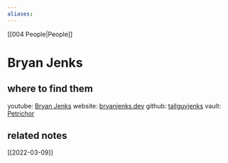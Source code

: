 ```yaml
---
aliases: 
---
```


[[004 People|People]]

# Bryan Jenks

## where to find them
youtube: [Bryan Jenks](https://www.youtube.com/channel/UCfhSB16X9MXhzSFe_H7XbHg)
website: [bryanjenks.dev](https://www.bryanjenks.dev/)
github: [tallguyjenks](https://github.com/tallguyjenks)
vault: [Petrichor](https://publish.obsidian.md/bryan-jenks/Z/INDEX)

## related notes
[[2022-03-09]]
